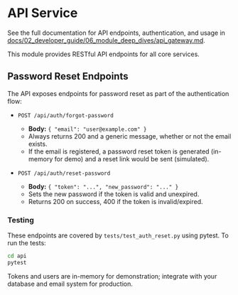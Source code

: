# API Service

See the full documentation for API endpoints, authentication, and usage in
[docs/02_developer_guide/06_module_deep_dives/api_gateway.md](../../docs/02_developer_guide/06_module_deep_dives/api_gateway.md).

This module provides RESTful API endpoints for all core services.

## Password Reset Endpoints

The API exposes endpoints for password reset as part of the authentication flow:

- `POST /api/auth/forgot-password`
    - **Body:** `{ "email": "user@example.com" }`
    - Always returns 200 and a generic message, whether or not the email exists.
    - If the email is registered, a password reset token is generated (in-memory for demo) and a reset link would be sent (simulated).

- `POST /api/auth/reset-password`
    - **Body:** `{ "token": "...", "new_password": "..." }`
    - Sets the new password if the token is valid and unexpired.
    - Returns 200 on success, 400 if the token is invalid/expired.

### Testing

These endpoints are covered by `tests/test_auth_reset.py` using pytest.
To run the tests:

```sh
cd api
pytest
```

Tokens and users are in-memory for demonstration; integrate with your database and email system for production.
